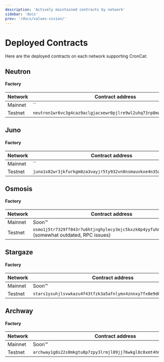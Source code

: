 ```yaml
---
description: 'Actively maintained contracts by network'
sidebar: 'docs'
prev: '/docs/values-vision/'
---
```


# Deployed Contracts

Here are the deployed contracts on each network supporting CronCat:

## Neutron

#### Factory

| Network | Contract address                                                                                    | Live |
|----|-----------------------------------------------------------------------------------------------------|----|
| Mainnet | `` | [✕] |
| Testnet | `neutron1wr6vc3g4caz9aclgjacxewr0pjlre9wl2uhq73rp8mawwmqaczsq5smp3h` | [✕] |

## Juno

#### Factory

| Network | Contract address                                                                                    | Live |
|----|-----------------------------------------------------------------------------------------------------|----|
| Mainnet | `` | [✕] |
| Testnet | `juno1x82wr3jkfurkgm8za3vayjr5ty932vn8nsmauvkxe4n35aj632tq5lguvl` | [✕] |

## Osmosis

#### Factory

| Network | Contract address                                                                                  | Live |
|----|---------------------------------------------------------------------------------------------------|----|
| Mainnet | Soon™                                                                                             | [] |
| Testnet | `osmo1j5tr7329ff843r7u6htjnghylecy3ejc5kxzk0p4yyfuhm5lwr2qa89pl8` (somewhat outdated, RPC issues) | [] |

## Stargaze

#### Factory

| Network | Contract address                                                                                                     | Live |
|----|----------------------------------------------------------------------------------------------------------------------|------|
| Mainnet | Soon™                                                                                                                | []   |
| Testnet | `stars1ysuhjlsvwkazu4f43tfzk3a5afnlymx4znnxy7fx0e9d6nlluq9sqqu9rr` | [✕]  |

## Archway

#### Factory

| Network | Contract address                                                                                    | Live |
|----|-----------------------------------------------------------------------------------------------------|----|
| Mainnet | Soon™ | [] |
| Testnet | `archway1g8s22s8mkgtu8p7zpy3lrmjl09jj76wkgl8c0xmt4hm7jc9vwq9qhk6u3t` | [] |
